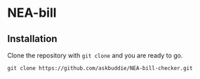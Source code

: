 # NEA-bill

## Installation

Clone the repository with `git clone` and you are ready to go.

```
git clone https://github.com/askbuddie/NEA-bill-checker.git
```
